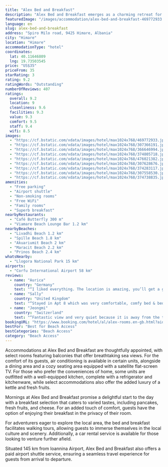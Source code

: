 ```yaml
---
title: "Alex Bed and Breakfast"
description: "Alex Bed and Breakfast emerges as a charming retreat for travelers seeking a serene getaway, located just a short 2."
featuredImage: "/images/accommodation/alex-bed-and-breakfast-469772933.jpg"
language: en
slug: alex-bed-and-breakfast
address: "Spiro Milo road, 9425 Himare, Albania"
city: "Himare"
location: "Himare"
accommodationType: "hotel"
coordinates:
  lat: 40.11646809
  lng: 19.73503545
price: "US$35"
priceFrom: 35
starRating: 3
rating: 9.2
ratingWords: "Outstanding"
numberOfReviews: 407
ratings:
  overall: 9.2
  location: 9
  cleanliness: 9.6
  facilities: 9.3
  value: 9.3
  comfort: 9.5
  staff: 9.4
  wifi: 8.5
images:
  - "https://cf.bstatic.com/xdata/images/hotel/max1024x768/469772933.jpg?k=ec0b01ae2209a2ee2dc78e326b7c0f74cdfef8f5eddf8f3f1c1d912446579108&o=&hp=1"
  - "https://cf.bstatic.com/xdata/images/hotel/max1024x768/307366191.jpg?k=cb9253a348daf361b7bc95d35aadb802d4014f6623e3a370d3d51fca2bebcec4&o=&hp=1"
  - "https://cf.bstatic.com/xdata/images/hotel/max1024x768/366646994.jpg?k=dddb281d6815e649cfef4ce12d1f44b00e5ab57f52533b8c1f518c9442116d02&o=&hp=1"
  - "https://cf.bstatic.com/xdata/images/hotel/max1024x768/374805718.jpg?k=2189b7b2bf3e2432ede450db3454de60607acba8a7ae8fe813ac47e58497f1e2&o=&hp=1"
  - "https://cf.bstatic.com/xdata/images/hotel/max1024x768/476021382.jpg?k=d48327c5c423f104aa03bf4d74060c6cefb18d7afd37bbae3ae10eeb606dbd8b&o=&hp=1"
  - "https://cf.bstatic.com/xdata/images/hotel/max1024x768/307628676.jpg?k=279e03cb3a83384ac504799a6c7c0bcb1eef84c025a8682117e55d7bb8276009&o=&hp=1"
  - "https://cf.bstatic.com/xdata/images/hotel/max1024x768/374283117.jpg?k=b2a7210ca2b27e689231615a3c02efaad67b9f743db96dc4b97de648ab65949c&o=&hp=1"
  - "https://cf.bstatic.com/xdata/images/hotel/max1024x768/307558530.jpg?k=0863db04bf2fe7b46275a46cf99bb4f122ccea89fdd3d3a1f0a9810bae13ce8f&o=&hp=1"
  - "https://cf.bstatic.com/xdata/images/hotel/max1024x768/374738835.jpg?k=8fed76e22bdccdc3f96bb32cc98c756eacf778b169539902d03b310b2311e4c7&o=&hp=1"
amenities:
  - "Free parking"
  - "Airport shuttle"
  - "Non-smoking rooms"
  - "Free WiFi"
  - "Family rooms"
  - "Superb breakfast"
nearbyRestaurants:
  - "Café Butterfly 300 m"
  - "Viamare Beach Lounge Bar 1.2 km"
nearbyBeaches:
  - "Livadhi Beach 1.2 km"
  - "Spille Beach 1.8 km"
  - "Akuariumit Beach 2 km"
  - "Maracit Beach 2.2 km"
  - "Prinos Beach 2.4 km"
whatsNearby:
  - "Llogora National Park 15 km"
airports:
  - "Corfu International Airport 58 km"
reviews:
  - name: "Aurica"
    country: "Germany"
    text: "“I liked everything. The location is amazing, you’ll get a great view over Himarë and the sea. There’s a private parking lot. The room was sparkling clean and the bed and pillows very comfortable. The staff was incredibly nice (despite our language...”"
  - name: "Sally"
    country: "United Kingdom"
    text: "“Stayed in Apt 8 which was very comfortable, comfy bed & bedding, spotlessly clean with a large bathroom and great shower. Great location for exploring the area. Note at the time of staying (Oct 23) the view was not exactly as shown in photos...”"
  - name: "Jeongmi"
    country: "Switzerland"
    text: "“Fantastic view and very quiet because it is away from the town. good location to a nice beach. Nicely decorated.”"
bookingURL: "https://www.booking.com/hotel/al/alex-rooms.en-gb.html?aid=8035640"
bestFor: "Best for Beach Access"
bestCategories: "Beach Access"
category: "Beach Access"
---
```


Accommodations at Alex Bed and Breakfast are thoughtfully appointed, with select rooms featuring balconies that offer breathtaking sea views. For the comfort of its guests, air conditioning is available in certain units, alongside a dining area and a cozy seating area equipped with a satellite flat-screen TV. For those who prefer the conveniences of home, some units are outfitted with a well-equipped kitchen, complete with a refrigerator and kitchenware, while select accommodations also offer the added luxury of a kettle and fresh fruits.

Mornings at Alex Bed and Breakfast promise a delightful start to the day with a breakfast selection that caters to varied tastes, including pancakes, fresh fruits, and cheese. For an added touch of comfort, guests have the option of enjoying their breakfast in the privacy of their room.

For adventurers eager to explore the local area, the bed and breakfast facilitates walking tours, allowing guests to immerse themselves in the local culture and scenery. Additionally, a car rental service is available for those looking to venture further afield.

Situated 145 km from Ioannina Airport, Alex Bed and Breakfast also offers a paid airport shuttle service, ensuring a seamless travel experience for guests from arrival to departure.